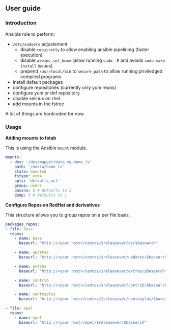 ## User guide

### Introduction

Ansible role to perform:

- `/etc/sudoers` adjustement
  - disable `requiretty` to allow enabling ansible pipelining (faster execution)
  - disable `always_set_home` (allow running `sudo -E` and avoids `sudo make install` issues)
  - prepend `/usr/local/bin` to `secure_path` to allow running priviledged compiled programs
- install default packages
- configure repositories (currently only yum repos)
- configure yum or dnf repository
- disable selinux on rhel
- add mounts in the fstree

A lot of things are hardcoded for now.

### Usage

**Adding mounts to fstab**

This is using the Ansible `mount` module.

```yaml
mounts:
  - dev: '/dev/mapper/data_vg-home_lv'
    path: '/media/home_lv'
    state: mounted
    fstype: ext4
    opts: 'defaults,acl'
    group: users
    passno: X # defaults to 2
    dump: Y # defaults to 1
```

**Configure Repos on RedHat and derivatives**

This structure allows you to group repos on a per file basis.

```yaml
packages_repos:
- file: base
  repos:
    - name: base
      baseurl: "http://<your host>/centos/$releasever/os/$basearch"

    - name: updates
      baseurl: "http://<your host>/centos/$releasever/updates/$basearch"

    - name: extras
      baseurl: "http://<your host>/centos/$releasever/extras/$basearch"

    - name: contrib
      baseurl: "http://<your host>/centos/$releasever/contrib/$basearch"

    - name: centosplus
      baseurl: "http://<your host>/centos/$releasever/centosplus/$basearch"

- file: epel
  repos:
    - name: epel
      baseurl: "http://<your host>/epel/$releasever/$basearch"
```
